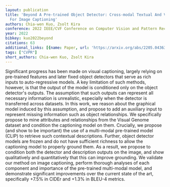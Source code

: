 ```yaml
---
layout: publication
title: 'Beyond A Pre-trained Object Detector: Cross-modal Textual And Visual Context
  For Image Captioning'
authors: Chia-wen Kuo, Zsolt Kira
conference: 2022 IEEE/CVF Conference on Computer Vision and Pattern Recognition (CVPR)
year: 2022
bibkey: kuo2022beyond
citations: 63
additional_links: [{name: Paper, url: 'https://arxiv.org/abs/2205.04363'}]
tags: ["CVPR"]
short_authors: Chia-wen Kuo, Zsolt Kira
---
```

Significant progress has been made on visual captioning, largely relying on
pre-trained features and later fixed object detectors that serve as rich inputs
to auto-regressive models. A key limitation of such methods, however, is that
the output of the model is conditioned only on the object detector's outputs.
The assumption that such outputs can represent all necessary information is
unrealistic, especially when the detector is transferred across datasets. In
this work, we reason about the graphical model induced by this assumption, and
propose to add an auxiliary input to represent missing information such as
object relationships. We specifically propose to mine attributes and
relationships from the Visual Genome dataset and condition the captioning model
on them. Crucially, we propose (and show to be important) the use of a
multi-modal pre-trained model (CLIP) to retrieve such contextual descriptions.
Further, object detector models are frozen and do not have sufficient richness
to allow the captioning model to properly ground them. As a result, we propose
to condition both the detector and description outputs on the image, and show
qualitatively and quantitatively that this can improve grounding. We validate
our method on image captioning, perform thorough analyses of each component and
importance of the pre-trained multi-modal model, and demonstrate significant
improvements over the current state of the art, specifically +7.5% in CIDEr and
+1.3% in BLEU-4 metrics.